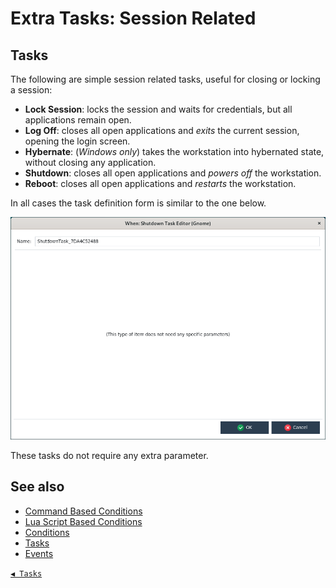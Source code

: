 # Extra Tasks: Session Related

## Tasks

The following are simple session related tasks, useful for closing or locking a session:

* **Lock Session**: locks the session and waits for credentials, but all applications remain open.
* **Log Off**: closes all open applications and _exits_ the current session, opening the login screen.
* **Hybernate**: (_Windows only_) takes the workstation into hybernated state, without closing any application.
* **Shutdown**: closes all open applications and _powers off_ the workstation.
* **Reboot**: closes all open applications and _restarts_ the workstation.

In all cases the task definition form is similar to the one below.

![WhenSessionTasks](graphics/when-task-extra-session.png)

These tasks do not require any extra parameter.


## See also

* [Command Based Conditions](cond_actionrelated.md#command)
* [Lua Script Based Conditions](cond_actionrelated.md#lua-script)
* [Conditions](conditions.md)
* [Tasks](tasks.md)
* [Events](events.md)


[`◀ Tasks`](tasks.md)
